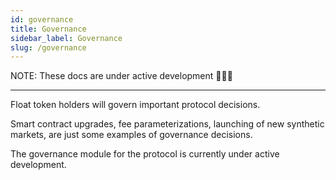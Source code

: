 ```yaml
---
id: governance
title: Governance
sidebar_label: Governance
slug: /governance
---
```


NOTE: These docs are under active development 👷‍♀️👷

---

Float token holders will govern important protocol decisions.

Smart contract upgrades, fee parameterizations, launching of new synthetic markets, are just some examples of governance decisions.

The governance module for the protocol is currently under active development.
